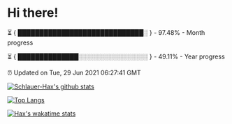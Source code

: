 # Hi there!

⏳ { █████████████████████████████░ } - 97.48% - Month progress

⏳ { ██████████████░░░░░░░░░░░░░░░░ } - 49.11% - Year progress

⏰ Updated on Tue, 29 Jun 2021 06:27:41 GMT


[![Schlauer-Hax's github stats](https://github-readme-stats.vercel.app/api?username=Schlauer-Hax&show_icons=true&theme=dark&count_private=true)](https://github.com/Schlauer-Hax)


[![Top Langs](https://github-readme-stats.vercel.app/api/top-langs/?username=Schlauer-Hax&layout=compact&theme=dark)](https://github.com/Schlauer-Hax?tab=repositories)


[![Hax's wakatime stats](https://github-readme-stats.vercel.app/api/wakatime?username=Hax&theme=dark)](https://wakatime.com/@Hax)


